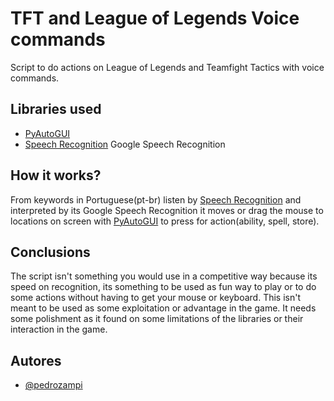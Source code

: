 
# TFT and League of Legends Voice commands

Script to do actions on League of Legends and Teamfight Tactics with voice commands.


## Libraries used

- [PyAutoGUI](https://pyautogui.readthedocs.io/en/latest/)
- [Speech Recognition](https://pypi.org/project/SpeechRecognition/) Google Speech Recognition

## How it works?

From keywords in Portuguese(pt-br) listen by [Speech Recognition](https://pypi.org/project/SpeechRecognition/) and interpreted by its Google Speech Recognition it moves or drag the mouse to locations on screen with [PyAutoGUI](https://pyautogui.readthedocs.io/en/latest/) to press for action(ability, spell, store).

## Conclusions

The script isn't something you would use in a competitive way because its speed on recognition, its something to be used as fun way to play or to do some actions without having to get your mouse or keyboard. This isn't meant to be used as some exploitation or advantage in the game.
It needs some polishment as it found on some limitations of the libraries or their interaction in the game.
## Autores

- [@pedrozampi](https://github.com/pedrozampi)
